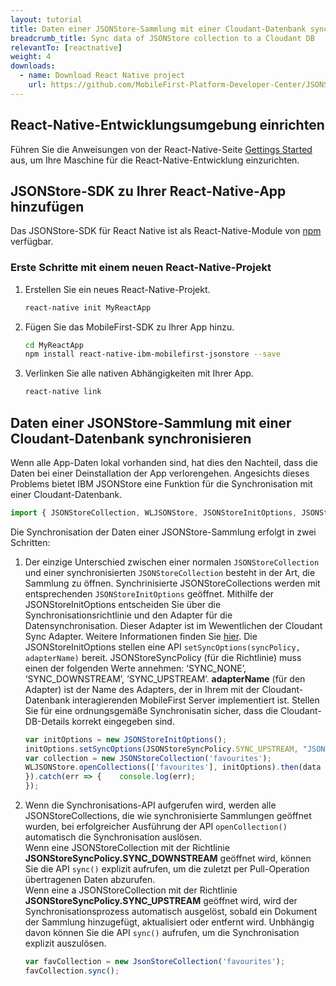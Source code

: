 ```yaml
---
layout: tutorial
title: Daten einer JSONStore-Sammlung mit einer Cloudant-Datenbank synchronisieren
breadcrumb_title: Sync data of JSONStore collection to a Cloudant DB
relevantTo: [reactnative]
weight: 4
downloads:
  - name: Download React Native project
    url: https://github.com/MobileFirst-Platform-Developer-Center/JSONStoreReactNative
---
```

<!-- NLS_CHARSET=UTF-8 -->
##  React-Native-Entwicklungsumgebung einrichten
Führen Sie die Anweisungen von der React-Native-Seite [Gettings Started](https://facebook.github.io/react-native/docs/getting-started.html) aus, um Ihre Maschine für die React-Native-Entwicklung einzurichten.

##  JSONStore-SDK zu Ihrer React-Native-App hinzufügen
Das JSONStore-SDK für React Native ist als React-Native-Module von [npm](https://www.npmjs.com/package/react-native-mobilefirst-jsonstore) verfügbar.

### Erste Schritte mit einem neuen React-Native-Projekt
1. Erstellen Sie ein neues React-Native-Projekt.
    ```bash
    react-native init MyReactApp
    ```

2. Fügen Sie das MobileFirst-SDK zu Ihrer App hinzu.
    ```bash
    cd MyReactApp
    npm install react-native-ibm-mobilefirst-jsonstore --save
    ```

3.  Verlinken Sie alle nativen Abhängigkeiten mit Ihrer App.
    ```bash
    react-native link
    ```

## Daten einer JSONStore-Sammlung mit einer Cloudant-Datenbank synchronisieren
Wenn alle App-Daten lokal vorhanden sind, hat dies den Nachteil, dass die Daten bei einer Deinstallation der App verlorengehen. Angesichts dieses Problems bietet IBM JSONStore eine Funktion für die Synchronisation mit einer Cloudant-Datenbank. 

```javascript
import { JSONStoreCollection, WLJSONStore, JSONStoreInitOptions, JSONStoreSyncPolicy, JSONStoreAddOptions } from 'react-native-ibm-mobilefirst-jsonstore';
```

Die Synchronisation der Daten einer JSONStore-Sammlung erfolgt in zwei Schritten:

1. Der einzige Unterschied zwischen einer normalen `JSONStoreCollection` und einer synchronisierten `JSONStoreCollection` besteht in der Art, die Sammlung zu öffnen. Synchrinisierte JSONStoreCollections werden mit entsprechenden `JSONStoreInitOptions` geöffnet. Mithilfe der JSONStoreInitOptions entscheiden Sie über die Synchronisationsrichtlinie und den Adapter für die Datensynchronisation. Dieser Adapter ist im Wewentlichen der Cloudant Sync Adapter. Weitere Informationen finden Sie [hier](https://mobilefirstplatform.ibmcloud.com/blog/2018/02/23/jsonstoresync-couchdb-databases/). Die JSONStoreInitOptions stellen eine API `setSyncOptions(syncPolicy, adapterName)` bereit. JSONStoreSyncPolicy (für die Richtlinie) muss einen der folgenden Werte annehmen: ‘SYNC_NONE’, ‘SYNC_DOWNSTREAM’, ‘SYNC_UPSTREAM’. **adapterName** (für den Adapter) ist der Name des Adapters, der in Ihrem mit der Cloudant-Datenbank interagierenden MobileFirst Server implementiert ist. Stellen Sie für eine ordnungsgemäße Synchronisatin sicher, dass die Cloudant-DB-Details korrekt eingegeben sind. 

    ```javascript
    var initOptions = new JSONStoreInitOptions();
    initOptions.setSyncOptions(JSONStoreSyncPolicy.SYNC_UPSTREAM, "JSONStoreCloudantSync");
    var collection = new JSONStoreCollection('favourites');
    WLJSONStore.openCollections(['favourites'], initOptions).then(data => {	console.log("Successfully opened collection with Sync Policy!");
   }).catch(err => {	console.log(err);
   });
    ```

2. Wenn die Synchronisations-API aufgerufen wird, werden alle JSONStoreCollections, die wie synchronisierte Sammlungen geöffnet wurden, bei erfolgreicher Ausführung der API `openCollection()` automatisch die Synchronisation auslösen. <br/>
    Wenn eine JSONStoreCollection mit der Richtlinie **JSONStoreSyncPolicy.SYNC_DOWNSTREAM** geöffnet wird, können Sie die API `sync()` explizit aufrufen, um die zuletzt per Pull-Operation übertragenen Daten abzurufen. <br/>
    Wenn eine a JSONStoreCollection mit der Richtlinie **JSONStoreSyncPolicy.SYNC_UPSTREAM** geöffnet wird, wird der Synchronisationsprozess automatisch ausgelöst, sobald ein Dokument der Sammlung hinzugefügt, aktualisiert oder entfernt wird. Unbhängig davon können Sie die API `sync()` aufrufen, um die Synchronisation explizit auszulösen. <br/>
    ```javascript
    var favCollection = new JsonStoreCollection('favourites');
    favCollection.sync();
    ```    

